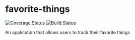 # favorite-things
[![Coverage Status](https://coveralls.io/repos/github/omobosteven/favorite-things/badge.svg?branch=develop)](https://coveralls.io/github/omobosteven/favorite-things?branch=develop)
[![Build Status](https://travis-ci.org/omobosteven/favorite-things.svg?branch=develop)](https://travis-ci.org/omobosteven/favorite-things)

An application that allows users to track their favorite things
